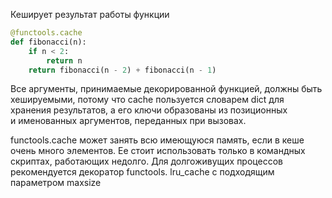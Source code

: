 Кеширует результат работы функции

```python
@functools.cache
def fibonacci(n): 
	if n < 2: 
		return n 
	return fibonacci(n - 2) + fibonacci(n - 1)
```

Все аргументы, принимаемые декорированной функцией, должны быть хешируемыми, потому что cache пользуется словарем dict для хранения результатов, а его ключи образованы из позиционных и именованных аргументов, переданных при вызовах.

functools.cache может занять всю имеющуюся память, если в кеше очень много элементов. Ее стоит использовать только в командных скриптах, работающих недолго. Для долгоживущих процессов рекомендуется декоратор functools. lru_cache с подходящим параметром maxsize